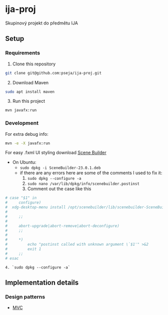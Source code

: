# ija-proj
Skupinový projekt do předmětu IJA

## Setup
### Requirements
1. Clone this repository
```sh
git clone git@github.com:pseja/ija-proj.git
```

2. Download Maven
```sh
sudo apt install maven
```

3. Run this project
```sh
mvn javafx:run
```

### Development
For extra debug info:
```sh
mvn -e -X javafx:run
```

For easy .fxml UI styling download [Scene Builder](https://gluonhq.com/products/scene-builder/#download)
- On Ubuntu:
  - `sudo dpkg -i SceneBuilder-23.0.1.deb`
  - if there are any errors here are some of the comments I used to fix it:
    1. `sudo dpkg --configure -a`
    2. `sudo nano /var/lib/dpkg/info/scenebuilder.postinst`
    3. Comment out the case like this
```bash
# case "$1" in
#     configure)
#  xdg-desktop-menu install /opt/scenebuilder/lib/scenebuilder-SceneBuilder.desktop
# 
#     ;;
# 
#     abort-upgrade|abort-remove|abort-deconfigure)
#     ;;
# 
#     *)
#         echo "postinst called with unknown argument \`$1'" >&2
#         exit 1
#     ;;
# esac
```
    4. `sudo dpkg --configure -a`

## Implementation details
### Design patterns
- [MVC](https://en.wikipedia.org/wiki/Model%E2%80%93view%E2%80%93controller)
